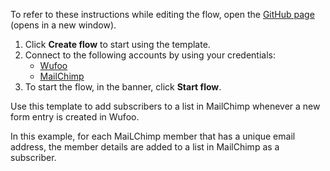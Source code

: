 To refer to these instructions while editing the flow, open the [GitHub page](https://github.com/ot4i/app-connect-templates/tree/master/resources/markdown/Add%20a%20subscriber%20to%20a%20list%20in%20MailChimp%20when%20a%20new%20form%20entry%20is%20created%20in%20Wufoo_instructions.md) (opens in a new window).

1. Click **Create flow** to start using the template.
2. Connect to the following accounts by using your credentials:
   - [Wufoo](https://www.ibm.com/docs/en/app-connect/containers_cd?topic=apps-wufoo)
   - [MailChimp](https://www.ibm.com/docs/en/app-connect/containers_cd?topic=apps-mailchimp)
3. To start the flow, in the banner, click **Start flow**.


Use this template to add subscribers to a list in MailChimp whenever a new form entry is created in Wufoo. 

In this example, for each MaiLChimp member that has a unique email address, the member details are added to a list in MailChimp as a subscriber.






